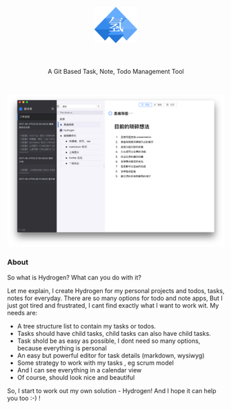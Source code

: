 
<p align="center" style="text-align:center; padding: 40px;">
    <img src="./imgs/logo.png" width="100px;"/>
</p>

<p align="center">
    A Git Based Task, Note, Todo Management Tool
</p>
<br/>

![](./imgs/main.png)


### About

So what is Hydrogen? What can you do with it? 

Let me explain,  I create Hydrogen for my personal projects and todos, tasks, notes for everyday.  There are so many options for todo and note apps,  But I just got tired and frustrated, I cant find exactly what I want to work wit. My needs are:

* A tree structure list to contain my tasks or todos. 
* Tasks should have child tasks, child tasks can also have child tasks. 
* Task shold be as easy as possible, I dont need so many options, because everything is personal
* An easy but powerful editor for task details (markdown, wysiwyg)
* Some strategy to work with my tasks , eg scrum model
* And I can see everything in a calendar  view
* Of course, should look nice and beautiful

So, I start to work out my own solution -  Hydrogen!  And I hope it can help you too :-) !